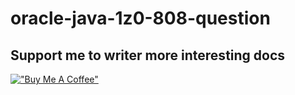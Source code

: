 # oracle-java-1z0-808-question

## Support me to writer more interesting docs
[!["Buy Me A Coffee"](https://www.buymeacoffee.com/assets/img/custom_images/orange_img.png)](https://www.buymeacoffee.com/ledangtuanbk)